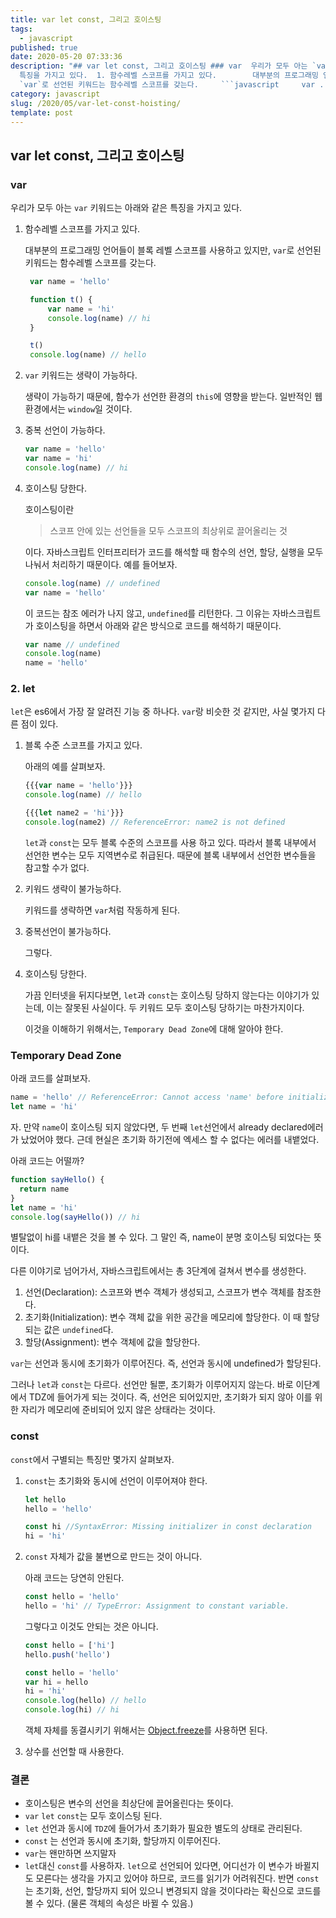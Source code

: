 ```yaml
---
title: var let const, 그리고 호이스팅
tags:
  - javascript
published: true
date: 2020-05-20 07:33:36
description: "## var let const, 그리고 호이스팅 ### var  우리가 모두 아는 `var` 키워드는 아래와 같은
  특징을 가지고 있다.  1. 함수레벨 스코프를 가지고 있다.        대부분의 프로그래밍 언어들이 블록 레벨 스코프를 사용하고 있지만,
  `var`로 선언된 키워드는 함수레벨 스코프를 갖는다.     ```javascript     var ..."
category: javascript
slug: /2020/05/var-let-const-hoisting/
template: post
---
```

## var let const, 그리고 호이스팅

### var

우리가 모두 아는 `var` 키워드는 아래와 같은 특징을 가지고 있다.

1. 함수레벨 스코프를 가지고 있다.
   
   대부분의 프로그래밍 언어들이 블록 레벨 스코프를 사용하고 있지만, `var`로 선언된 키워드는 함수레벨 스코프를 갖는다. 
   ```javascript
    var name = 'hello'

    function t() {
        var name = 'hi'
        console.log(name) // hi
    }

    t()
    console.log(name) // hello
   ```

2. `var` 키워드는 생략이 가능하다.
   
   생략이 가능하기 때문에, 함수가 선언한 환경의 `this`에 영향을 받는다. 일반적인 웹 환경에서는 `window`일 것이다.

3. 중복 선언이 가능하다.
   
    ```javascript
    var name = 'hello'
    var name = 'hi'
    console.log(name) // hi
    ```

4. 호이스팅 당한다.

    호이스팅이란 

    > 스코프 안에 있는 선언들을 모두 스코프의 최상위로 끌어올리는 것 
    
    이다. 자바스크립트 인터프리터가 코드를 해석할 때 함수의 선언, 할당, 실행을 모두 나눠서 처리하기 때문이다. 예를 들어보자.

    ```javascript
    console.log(name) // undefined
    var name = 'hello'
    ```

    이 코드는 참조 에러가 나지 않고, `undefined`를 리턴한다. 그 이유는 자바스크립트가 호이스팅을 하면서 아래와 같은 방식으로 코드를 해석하기 때문이다.

    ```javascript
    var name // undefined
    console.log(name)
    name = 'hello'
    ```

### 2. let

`let`은 es6에서 가장 잘 알려진 기능 중 하나다. `var`랑 비슷한 것 같지만, 사실 몇가지 다른 점이 있다. 

1. 블록 수준 스코프를 가지고 있다.

    아래의 예를 살펴보자.

    ```javascript
    {{{var name = 'hello'}}}
    console.log(name) // hello

    {{{let name2 = 'hi'}}}
    console.log(name2) // ReferenceError: name2 is not defined
    ```

    `let`과 `const`는 모두 블록 수준의 스코프를 사용 하고 있다. 따라서 블록 내부에서 선언한 변수는 모두 지역변수로 취급된다. 때문에 블록 내부에서 선언한 변수들을 참고할 수가 없다.

2. 키워드 생략이 불가능하다.

    키워드를 생략하면 `var`처럼 작동하게 된다.

3. 중복선언이 불가능하다.

    그렇다.

4. 호이스팅 당한다.

    가끔 인터넷을 뒤지다보면, `let`과 `const`는 호이스팅 당하지 않는다는 이야기가 있는데, 이는 잘못된 사실이다. 두 키워드 모두 호이스팅 당하기는 마찬가지이다.

    이것을 이해하기 위해서는, `Temporary Dead Zone`에 대해 알아야 한다.


### Temporary Dead Zone

아래 코드를 살펴보자.

```javascript
name = 'hello' // ReferenceError: Cannot access 'name' before initialization
let name = 'hi'
```

자. 만약 `name`이 호이스팅 되지 않았다면, 두 번째 `let`선언에서 already declared에러가 났었어야 했다. 근데 현실은 초기화 하기전에 엑세스 할 수 없다는 에러를 내뱉었다.


아래 코드는 어떨까?

```javascript
function sayHello() {
  return name
}
let name = 'hi'
console.log(sayHello()) // hi
```

별탈없이 hi를 내뱉은 것을 볼 수 있다. 그 말인 즉, name이 분명 호이스팅 되었다는 뜻이다.

다른 이야기로 넘어가서, 자바스크립트에서는 총 3단계에 걸쳐서 변수를 생성한다.

1. 선언(Declaration): 스코프와 변수 객체가 생성되고, 스코프가 변수 객체를 참조한다.
2. 초기화(Initialization): 변수 객체 값을 위한 공간을 메모리에 할당한다. 이 때 할당되는 값은 `undefined`다.
3. 할당(Assignment): 변수 객체에 값을 할당한다.

`var`는 선언과 동시에 초기화가 이루어진다. 즉, 선언과 동시에 undefined가 할당된다.

그러나 `let`과 `const`는 다르다. 선언만 될뿐, 초기화가 이루어지지 않는다. 바로 이단계에서 TDZ에 들어가게 되는 것이다. 즉, 선언은 되어있지만, 초기화가 되지 않아 이를 위한 자리가 메모리에 준비되어 있지 않은 상태라는 것이다.


### const

`const`에서 구별되는 특징만 몇가지 살펴보자.

1. `const`는 초기화와 동시에 선언이 이루어져야 한다.

    ```javascript
    let hello
    hello = 'hello'

    const hi //SyntaxError: Missing initializer in const declaration
    hi = 'hi'
    ```

2. `const` 자체가 값을 불변으로 만드는 것이 아니다.

    아래 코드는 당연히 안된다.

    ```javascript
    const hello = 'hello'
    hello = 'hi' // TypeError: Assignment to constant variable.
    ```

    그렇다고 이것도 안되는 것은 아니다.
    
    ```javascript
    const hello = ['hi']
    hello.push('hello')
    ```

    ```javascript
    const hello = 'hello'
    var hi = hello
    hi = 'hi'
    console.log(hello) // hello
    console.log(hi) // hi
    ```

    객체 자체를 동결시키기 위해서는 [Object.freeze](https://developer.mozilla.org/ko/docs/Web/JavaScript/Reference/Global_Objects/Object/freeze)를 사용하면 된다.

3. 상수를 선언할 때 사용한다.


### 결론

- 호이스팅은 변수의 선언을 최상단에 끌어올린다는 뜻이다.
- `var` `let` `const`는 모두 호이스팅 된다.
- `let`  선언과 동시에 `TDZ`에 들어가서 초기화가 필요한 별도의 상태로 관리된다.
- `const` 는 선언과 동시에 초기화, 할당까지 이루어진다.
- `var`는 왠만하면 쓰지말자
- `let`대신 `const`를 사용하자. `let`으로 선언되어 있다면, 어디선가 이 변수가 바뀔지도 모른다는 생각을 가지고 있어야 하므로, 코드를 읽기가 어려워진다. 반면 `const`는 초기화, 선언, 할당까지 되어 있으니 변경되지 않을 것이다라는 확신으로 코드를 볼 수 있다. (물론 객체의 속성은 바뀔 수 있음.)